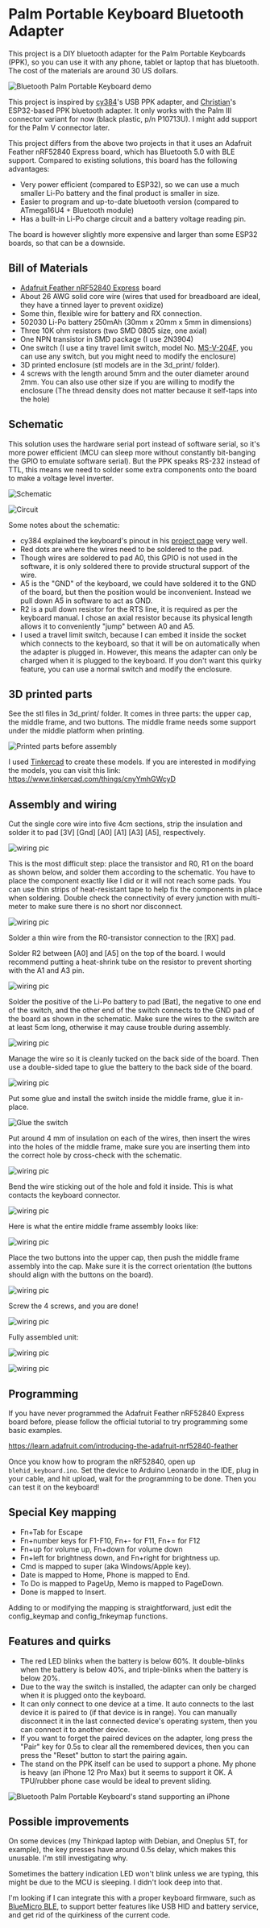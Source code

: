 # Palm Portable Keyboard Bluetooth Adapter

This project is a DIY bluetooth adapter for the Palm Portable Keyboards (PPK), so you can use it with any phone, tablet or laptop that has bluetooth. The cost of the materials are around 30 US dollars.

![Bluetooth Palm Portable Keyboard demo](/images/ppk_demo.jpg "Bluetooth Palm Portable Keyboard working with a phone")

This project is inspired by [cy384](https://github.com/cy384/ppk_usb)'s USB PPK adapter, and [Christian](https://hackaday.io/project/181800-palm-pilot-keyboard-bluetooth-conversion)'s ESP32-based PPK bluetooth adapter. It only works with the Palm III connector variant for now (black plastic, p/n P10713U). I might add support for the Palm V connector later.

This project differs from the above two projects in that it uses an Adafruit Feather nRF52840 Express board, which has Bluetooth 5.0 with BLE support. Compared to existing solutions, this board has the following advantages:

- Very power efficient (compared to ESP32), so we can use a much smaller Li-Po battery and the final product is smaller in size.
- Easier to program and up-to-date bluetooth version (compared to ATmega16U4 + Bluetooth module)
- Has a built-in Li-Po charge circuit and a battery voltage reading pin.

The board is however slightly more expensive and larger than some ESP32 boards, so that can be a downside.

Bill of Materials
----------
- [Adafruit Feather nRF52840 Express](https://www.adafruit.com/product/4062) board
- About 26 AWG solid core wire (wires that used for breadboard are ideal, they have a tinned layer to prevent oxidize)
- Some thin, flexible wire for battery and RX connection.
- 502030 Li-Po battery 250mAh (30mm x 20mm x 5mm in dimensions)
- Three 10K ohm resistors (two SMD 0805 size, one axial)
- One NPN transistor in SMD package (I use 2N3904)
- One switch (I use a tiny travel limit switch, model No. [MS-V-204F](https://www.aliexpress.com/i/33050912782.html), you can use any switch, but you might need to modify the enclosure)
- 3D printed enclosure (stl models are in the 3d_print/ folder).
- 4 screws with the length around 5mm and the outer diameter around 2mm. You can also use other size if you are willing to modify the enclosure (The thread density does not matter because it self-taps into the hole)

Schematic
----------
This solution uses the hardware serial port instead of software serial, so it's more power efficient (MCU can sleep more without constantly bit-banging the GPIO to emulate software serial). But the PPK speaks RS-232 instead of TTL, this means we need to solder some extra components onto the board to make a voltage level inverter.

![Schematic](/images/schematic.jpg "Schematic")

![Circuit](/images/circuit.jpg "Actual circuit")

Some notes about the schematic:

- cy384 explained the keyboard's pinout in his [project page](https://github.com/cy384/ppk_usb/blob/master/README.md) very well.
- Red dots are where the wires need to be soldered to the pad.
- Though wires are soldered to pad A0, this GPIO is not used in the software, it is only soldered there to provide structural support of the wire.
- A5 is the "GND" of the keyboard, we could have soldered it to the GND of the board, but then the position would be inconvenient. Instead we pull down A5 in software to act as GND.
- R2 is a pull down resistor for the RTS line, it is required as per the keyboard manual. I chose an axial resistor because its physical length allows it to conveniently "jump" between A0 and A5.
- I used a travel limit switch, because I can embed it inside the socket which connects to the keyboard, so that it will be on automatically when the adapter is plugged in. However, this means the adapter can only be charged when it is plugged to the keyboard. If you don't want this quirky feature, you can use a normal switch and modify the enclosure.

3D printed parts
----------------
See the stl files in 3d_print/ folder. It comes in three parts: the upper cap, the middle frame, and two buttons. The middle frame needs some support under the middle platform when printing.

![Printed parts before assembly](/images/3d_print.jpg "Printed parts before assembly")

I used [Tinkercad](https://www.tinkercad.com/) to create these models. If you are interested in modifying the models, you can visit this link: https://www.tinkercad.com/things/cnyYmhGWcyD

Assembly and wiring
-------------------

Cut the single core wire into five 4cm sections, strip the insulation and solder it to pad [3V] [Gnd] [A0] [A1] [A3] [A5], respectively.

![wiring pic](/images/wiring1.jpg)

This is the most difficult step: place the transistor and R0, R1 on the board as shown below, and solder them according to the schematic. You have to place the component exactly like I did or it will not reach some pads. You can use thin strips of heat-resistant tape to help fix the components in place when soldering. Double check the connectivity of every junction with multi-meter to make sure there is no short nor disconnect.

![wiring pic](/images/wiring2.jpg)

Solder a thin wire from the R0-transistor connection to the [RX] pad.

Solder R2 between [A0] and [A5] on the top of the board. I would recommend putting a heat-shrink tube on the resistor to prevent shorting with the A1 and A3 pin.

![wiring pic](/images/wiring3.jpg)

Solder the positive of the Li-Po battery to pad [Bat], the negative to one end of the switch, and the other end of the switch connects to the GND pad of the board as shown in the schematic. Make sure the wires to the switch are at least 5cm long, otherwise it may cause trouble during assembly.

![wiring pic](/images/wiring4.jpg)

Manage the wire so it is cleanly tucked on the back side of the board. Then use a double-sided tape to glue the battery to the back side of the board.

![wiring pic](/images/wiring5.jpg)

Put some glue and install the switch inside the middle frame, glue it in-place.

![Glue the switch](/images/glue_switch.jpg)

Put around 4 mm of insulation on each of the wires, then insert the wires into the holes of the middle frame, make sure you are inserting them into the correct hole by cross-check with the schematic.

![wiring pic](/images/wiring6.jpg)

Bend the wire sticking out of the hole and fold it inside. This is what contacts the keyboard connector.

![wiring pic](/images/wiring7.jpg)

Here is what the entire middle frame assembly looks like:

![wiring pic](/images/middle_assembly.jpg)

Place the two buttons into the upper cap, then push the middle frame assembly into the cap. Make sure it is the correct orientation (the buttons should align with the buttons on the board).

![wiring pic](/images/upper_case.jpg)

Screw the 4 screws, and you are done!

![wiring pic](/images/screws.jpg)

Fully assembled unit:

![wiring pic](/images/front.jpg)

![wiring pic](/images/charge_port.jpg)

Programming
-----------
If you have never programmed the Adafruit Feather nRF52840 Express board before, please follow the official tutorial to try programming some basic examples.

https://learn.adafruit.com/introducing-the-adafruit-nrf52840-feather

Once you know how to program the nRF52840, open up `blehid_keyboard.ino`. Set the device to Arduino Leonardo in the IDE, plug in your cable, and hit upload, wait for the programming to be done. Then you can test it on the keyboard!

Special Key mapping
-----------
- Fn+Tab for Escape
- Fn+number keys for F1-F10, Fn+- for F11, Fn+= for F12
- Fn+up for volume up, Fn+down for volume down
- Fn+left for brightness down, and Fn+right for brightness up.
- Cmd is mapped to super (aka Windows/Apple key).
- Date is mapped to Home, Phone is mapped to End.
- To Do is mapped to PageUp, Memo is mapped to PageDown.
- Done is mapped to Insert.

Adding to or modifying the mapping is straightforward, just edit the config_keymap and config_fnkeymap functions.

Features and quirks
---------------------
- The red LED blinks when the battery is below 60%. It double-blinks when the battery is below 40%, and triple-blinks when the battery is below 20%.
- Due to the way the switch is installed, the adapter can only be charged when it is plugged onto the keyboard.
- It can only connect to one device at a time. It auto connects to the last device it is paired to (if that device is in range). You can manually disconnect it in the last connected device's operating system, then you can connect it to another device.
- If you want to forget the paired devices on the adapter, long press the "Pair" key for 0.5s to clear all the remembered devices, then you can press the "Reset" button to start the pairing again.
- The stand on the PPK itself can be used to support a phone. My phone is heavy (an iPhone 12 Pro Max) but it seems to support it OK. A TPU/rubber phone case would be ideal to prevent sliding.

![Bluetooth Palm Portable Keyboard's stand supporting an iPhone](/images/ppk_demo_iphone.jpg "Bluetooth Palm Portable Keyboard working with a phone")

Possible improvements
---------------------

On some devices (my Thinkpad laptop with Debian,  and Oneplus 5T, for example), the key presses have around 0.5s delay, which makes this unusable. I'm still investigating why.

Sometimes the battery indication LED won't blink unless we are typing, this might be due to the MCU is sleeping. I didn't look deep into that.

I'm looking if I can integrate this with a proper keyboard firmware, such as [BlueMicro BLE](https://github.com/jpconstantineau/BlueMicro_BLE), to support better features like USB HID and battery service, and get rid of the quirkiness of the current code.

